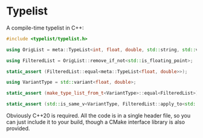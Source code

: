 # Typelist

A compile-time typelist in C++:
```cpp
#include <typelist/typelist.h>

using OrigList = meta::TypeList<int, float, double, std::string, std::vector<int>>;

using FilteredList = OrigList::remove_if_not<std::is_floating_point>;

static_assert (FilteredList::equal<meta::TypeList<float, double>>);

using VariantType = std::variant<float, double>;

static_assert (make_type_list_from_t<VariantType>::equal<FilteredList>);

static_assert (std::is_same_v<VariantType, FilteredList::apply_to<std::variant>>);
```

Obviously C++20 is required. All the code is in a single header file, so you can just
include it to your build, though a CMake interface library is also provided.
